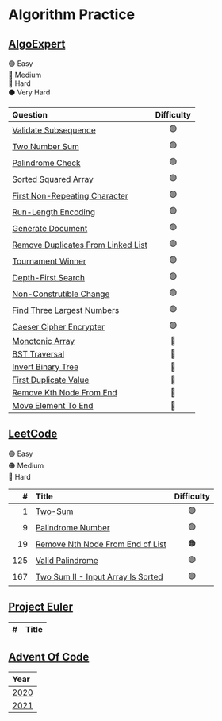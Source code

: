 # Algorithm Practice

## [AlgoExpert](https://www.algoexpert.io/product)

🟢 Easy\
🔵 Medium\
🔴 Hard\
⚫️ Very Hard

| Question                                                                               | Difficulty |
| :------------------------------------------------------------------------------------- | :--------: |
| [Validate Subsequence](AlgoExpert/Validate_Subsequence.py)                             |     🟢     |
| [Two Number Sum](AlgoExpert/Two_Number_Sum.py)                                         |     🟢     |
| [Palindrome Check](AlgoExpert/Palindrome_Check.py)                                     |     🟢     |
| [Sorted Squared Array](AlgoExpert/Sorted_Squared_Array.py)                             |     🟢     |
| [First Non-Repeating Character](AlgoExpert/First_Non_Repeating_Character.py)           |     🟢     |
| [Run-Length Encoding](AlgoExpert/Run_Length_Encoding.py)                               |     🟢     |
| [Generate Document](AlgoExpert/Generate_Document.py)                                   |     🟢     |
| [Remove Duplicates From Linked List](AlgoExpert/Remove_Duplicates_From_Linked_List.py) |     🟢     |
| [Tournament Winner](AlgoExpert/Tournament_Winner.py)                                   |     🟢     |
| [Depth-First Search](AlgoExpert/Depth_First_Search.py)                                 |     🟢     |
| [Non-Construtible Change](AlgoExpert/Non_Constructiblec_Change.py)                     |     🟢     |
| [Find Three Largest Numbers](AlgoExpert/Find_Largest_Three_Numbers.py)                 |     🟢     |
| [Caeser Cipher Encrypter](AlgoExpert/Ceaser_Cypher_Encryptor.py)                       |     🟢     |
| [Monotonic Array](AlgoExpert/Monotonic_Array.py)                                       |     🔵     |
| [BST Traversal](AlgoExpert/BST_Traversal.py)                                           |     🔵     |
| [Invert Binary Tree](AlgoExpert/Invert_Binary_Tree.py)                                 |     🔵     |
| [First Duplicate Value](AlgoExpert/First_Duplicate_Value.py)                           |     🔵     |
| [Remove Kth Node From End](AlgoExpert/Remove_Kth_Node_From_End.py)                     |     🔵     |
| [Move Element To End](AlgoExpert/Move_Element_To_End.py)                               |     🔵     |

## [LeetCode](https://leetcode.com/)

🟢 Easy\
🟠 Medium\
🔴 Hard

|   # | Title                                                                               | Difficulty |
| --: | :---------------------------------------------------------------------------------- | :--------: |
|   1 | [Two-Sum](Leetcode/Two_Sum.cpp)                                                     |     🟢     |
|   9 | [Palindrome Number](LeetCode/Palindrome_Number.cpp)                                 |     🟢     |
|  19 | [Remove Nth Node From End of List](LeetCode/Remove_Nth_Node_From_End_Of_List.cpp)   |     🟠     |
| 125 | [Valid Palindrome](LeetCode/Valid_Palindrome.cpp)                                   |     🟢     |
| 167 | [Two Sum II - Input Array Is Sorted](LeetCode/Two_Sum_II_Input_Array_Is_Sorted.cpp) |     🟢     |

## [Project Euler](https://projecteuler.net/)

|   # | Title |
| --: | :---- |

## [Advent Of Code](https://adventofcode.com/)

| Year                      |
| :------------------------ |
| [2020](AdventOfCode/2020) |
| [2021](AdventOfCode/2021) |
